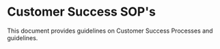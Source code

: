 # Customer Success SOP's
This document provides guidelines on Customer Success Processes and guidelines. 
